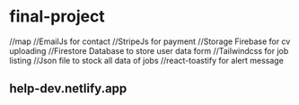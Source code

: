 # final-project

//map
//EmailJs for contact
//StripeJs for payment
//Storage Firebase for cv uploading
//Firestore Database to store user data form
//Tailwindcss for job listing
//Json file to stock all data of jobs
//react-toastify for alert message


## help-dev.netlify.app

